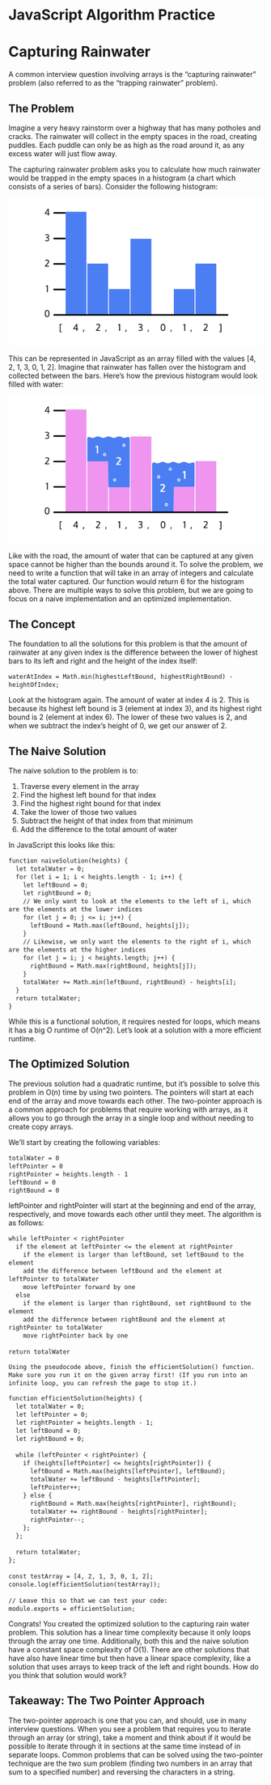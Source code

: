 # JavaScript Algorithm Practice
# Capturing Rainwater

A common interview question involving arrays is the “capturing rainwater” problem (also referred to as the “trapping rainwater” problem).

## The Problem
Imagine a very heavy rainstorm over a highway that has many potholes and cracks. The rainwater will collect in the empty spaces in the road, creating puddles. Each puddle can only be as high as the road around it, as any excess water will just flow away.

The capturing rainwater problem asks you to calculate how much rainwater would be trapped in the empty spaces in a histogram (a chart which consists of a series of bars). Consider the following histogram:

![](./img/histogram%20v1.svg)

This can be represented in JavaScript as an array filled with the values [4, 2, 1, 3, 0, 1, 2]. Imagine that rainwater has fallen over the histogram and collected between the bars. Here’s how the previous histogram would look filled with water:

![](./img/histogram%20v2.svg)

Like with the road, the amount of water that can be captured at any given space cannot be higher than the bounds around it. To solve the problem, we need to write a function that will take in an array of integers and calculate the total water captured. Our function would return 6 for the histogram above. There are multiple ways to solve this problem, but we are going to focus on a naive implementation and an optimized implementation.

## The Concept
The foundation to all the solutions for this problem is that the amount of rainwater at any given index is the difference between the lower of highest bars to its left and right and the height of the index itself:
```JS
waterAtIndex = Math.min(highestLeftBound, highestRightBound) - heightOfIndex;
```

Look at the histogram again. The amount of water at index 4 is 2. This is because its highest left bound is 3 (element at index 3), and its highest right bound is 2 (element at index 6). The lower of these two values is 2, and when we subtract the index’s height of 0, we get our answer of 2.

## The Naive Solution
The naive solution to the problem is to:
1. Traverse every element in the array
2. Find the highest left bound for that index
3. Find the highest right bound for that index
4. Take the lower of those two values
5. Subtract the height of that index from that minimum
6. Add the difference to the total amount of water

In JavaScript this looks like this:
```JS
function naiveSolution(heights) {
  let totalWater = 0;
  for (let i = 1; i < heights.length - 1; i++) {
    let leftBound = 0;
    let rightBound = 0;
    // We only want to look at the elements to the left of i, which are the elements at the lower indices
    for (let j = 0; j <= i; j++) { 
      leftBound = Math.max(leftBound, heights[j]);
    }
    // Likewise, we only want the elements to the right of i, which are the elements at the higher indices
    for (let j = i; j < heights.length; j++) {
      rightBound = Math.max(rightBound, heights[j]);
    }
    totalWater += Math.min(leftBound, rightBound) - heights[i];
  }
  return totalWater;
}
```

While this is a functional solution, it requires nested for loops, which means it has a big O runtime of O(n^2). Let’s look at a solution with a more efficient runtime.

## The Optimized Solution
The previous solution had a quadratic runtime, but it’s possible to solve this problem in O(n) time by using two pointers. The pointers will start at each end of the array and move towards each other. The two-pointer approach is a common approach for problems that require working with arrays, as it allows you to go through the array in a single loop and without needing to create copy arrays.

We’ll start by creating the following variables:
```
totalWater = 0
leftPointer = 0 
rightPointer = heights.length - 1
leftBound = 0
rightBound = 0
```

leftPointer and rightPointer will start at the beginning and end of the array, respectively, and move towards each other until they meet. The algorithm is as follows:
```
while leftPointer < rightPointer
  if the element at leftPointer <= the element at rightPointer
    if the element is larger than leftBound, set leftBound to the element
    add the difference between leftBound and the element at leftPointer to totalWater
    move leftPointer forward by one
  else
    if the element is larger than rightBound, set rightBound to the element
    add the difference between rightBound and the element at rightPointer to totalWater
    move rightPointer back by one 

return totalWater
```
```
Using the pseudocode above, finish the efficientSolution() function. Make sure you run it on the given array first! (If you run into an infinite loop, you can refresh the page to stop it.)
```
```JS
function efficientSolution(heights) {
  let totalWater = 0;
  let leftPointer = 0;
  let rightPointer = heights.length - 1;
  let leftBound = 0;
  let rightBound = 0;
  
  while (leftPointer < rightPointer) {
    if (heights[leftPointer] <= heights[rightPointer]) {
      leftBound = Math.max(heights[leftPointer], leftBound);
      totalWater += leftBound - heights[leftPointer];
      leftPointer++;
    } else {
      rightBound = Math.max(heights[rightPointer], rightBound);
      totalWater += rightBound - heights[rightPointer];
      rightPointer--;
    };
  };

  return totalWater;
};

const testArray = [4, 2, 1, 3, 0, 1, 2];
console.log(efficientSolution(testArray));

// Leave this so that we can test your code:
module.exports = efficientSolution;
```

Congrats! You created the optimized solution to the capturing rain water problem. This solution has a linear time complexity because it only loops through the array one time. Additionally, both this and the naive solution have a constant space complexity of O(1). There are other solutions that have also have linear time but then have a linear space complexity, like a solution that uses arrays to keep track of the left and right bounds. How do you think that solution would work?

## Takeaway: The Two Pointer Approach
The two-pointer approach is one that you can, and should, use in many interview questions. When you see a problem that requires you to iterate through an array (or string), take a moment and think about if it would be possible to iterate through it in sections at the same time instead of in separate loops. Common problems that can be solved using the two-pointer technique are the two sum problem (finding two numbers in an array that sum to a specified number) and reversing the characters in a string.

